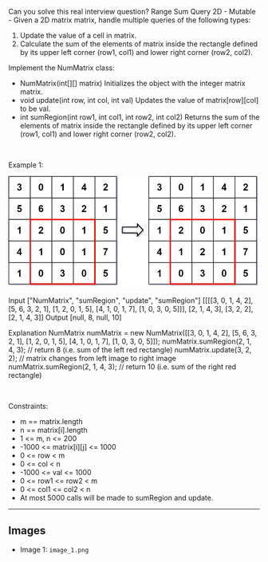 Can you solve this real interview question? Range Sum Query 2D - Mutable - Given a 2D matrix matrix, handle multiple queries of the following types:

 1. Update the value of a cell in matrix.
 2. Calculate the sum of the elements of matrix inside the rectangle defined by its upper left corner (row1, col1) and lower right corner (row2, col2).

Implement the NumMatrix class:

 * NumMatrix(int[][] matrix) Initializes the object with the integer matrix matrix.
 * void update(int row, int col, int val) Updates the value of matrix[row][col] to be val.
 * int sumRegion(int row1, int col1, int row2, int col2) Returns the sum of the elements of matrix inside the rectangle defined by its upper left corner (row1, col1) and lower right corner (row2, col2).

 

Example 1:

![Example 1](./image_1.png)


Input
["NumMatrix", "sumRegion", "update", "sumRegion"]
[[[[3, 0, 1, 4, 2], [5, 6, 3, 2, 1], [1, 2, 0, 1, 5], [4, 1, 0, 1, 7], [1, 0, 3, 0, 5]]], [2, 1, 4, 3], [3, 2, 2], [2, 1, 4, 3]]
Output
[null, 8, null, 10]

Explanation
NumMatrix numMatrix = new NumMatrix([[3, 0, 1, 4, 2], [5, 6, 3, 2, 1], [1, 2, 0, 1, 5], [4, 1, 0, 1, 7], [1, 0, 3, 0, 5]]);
numMatrix.sumRegion(2, 1, 4, 3); // return 8 (i.e. sum of the left red rectangle)
numMatrix.update(3, 2, 2);       // matrix changes from left image to right image
numMatrix.sumRegion(2, 1, 4, 3); // return 10 (i.e. sum of the right red rectangle)


 

Constraints:

 * m == matrix.length
 * n == matrix[i].length
 * 1 <= m, n <= 200
 * -1000 <= matrix[i][j] <= 1000
 * 0 <= row < m
 * 0 <= col < n
 * -1000 <= val <= 1000
 * 0 <= row1 <= row2 < m
 * 0 <= col1 <= col2 < n
 * At most 5000 calls will be made to sumRegion and update.

---

## Images

- Image 1: `image_1.png`
